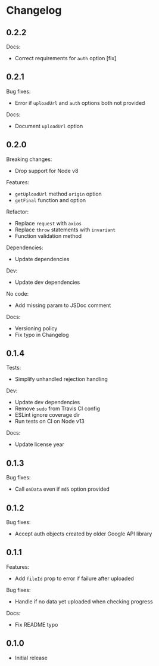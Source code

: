 # Changelog

## 0.2.2

Docs:

* Correct requirements for `auth` option [fix]

## 0.2.1

Bug fixes:

* Error if `uploadUrl` and `auth` options both not provided

Docs:

* Document `uploadUrl` option

## 0.2.0

Breaking changes:

* Drop support for Node v8

Features:

* `getUploadUrl` method `origin` option
* `getFinal` function and option

Refactor:

* Replace `request` with `axios`
* Replace `throw` statements with `invariant`
* Function validation method

Dependencies:

* Update dependencies

Dev:

* Update dev dependencies

No code:

* Add missing param to JSDoc comment

Docs:

* Versioning policy
* Fix typo in Changelog

## 0.1.4

Tests:

* Simplify unhandled rejection handling

Dev:

* Update dev dependencies
* Remove `sudo` from Travis CI config
* ESLint ignore coverage dir
* Run tests on CI on Node v13

Docs:

* Update license year

## 0.1.3

Bug fixes:

* Call `onData` even if `md5` option provided

## 0.1.2

Bug fixes:

* Accept auth objects created by older Google API library

## 0.1.1

Features:

* Add `fileId` prop to error if failure after uploaded

Bug fixes:

* Handle if no data yet uploaded when checking progress

Docs:

* Fix README typo

## 0.1.0

* Initial release
